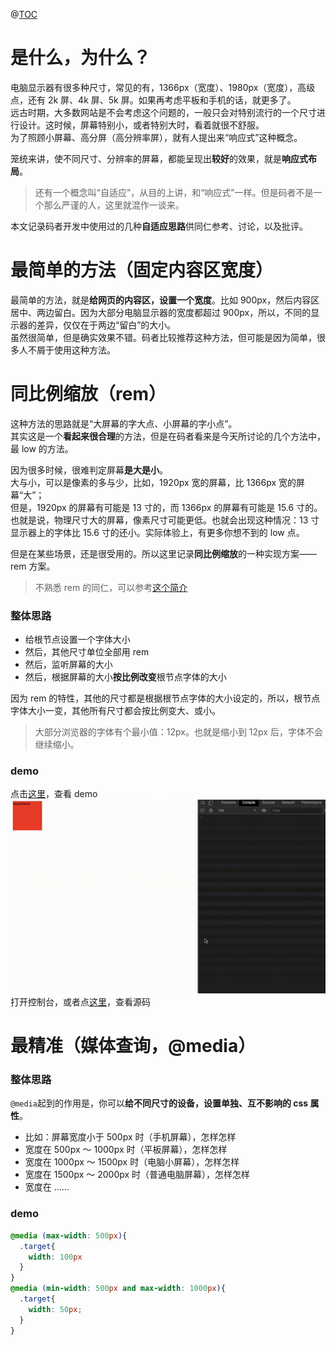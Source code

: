 @[TOC](响应式布局)

# 是什么，为什么？
电脑显示器有很多种尺寸，常见的有，1366px（宽度）、1980px（宽度），高级点，还有 2k 屏、4k 屏、5k 屏。如果再考虑平板和手机的话，就更多了。  
远古时期，大多数网站是不会考虑这个问题的，一般只会对特别流行的一个尺寸进行设计。这时候，屏幕特别小，或者特别大时，看着就很不舒服。  
为了照顾小屏幕、高分屏（高分辨率屏），就有人提出来“响应式”这种概念。

笼统来讲，使不同尺寸、分辨率的屏幕，都能呈现出**较好**的效果，就是**响应式布局**。

 > 还有一个概念叫“自适应”，从目的上讲，和“响应式”一样。但是码者不是一个那么严谨的人，这里就混作一谈来。

本文记录码者开发中使用过的几种**自适应思路**供同仁参考、讨论，以及批评。

# 最简单的方法（固定内容区宽度）
最简单的方法，就是**给网页的内容区，设置一个宽度**。比如 900px，然后内容区居中、两边留白。因为大部分电脑显示器的宽度都超过 900px，所以，不同的显示器的差异，仅仅在于两边“留白”的大小。  
虽然很简单，但是确实效果不错。码者比较推荐这种方法，但可能是因为简单，很多人不屑于使用这种方法。

# 同比例缩放（rem）
这种方法的思路就是“大屏幕的字大点、小屏幕的字小点”。  
其实这是一个**看起来很合理**的方法，但是在码者看来是今天所讨论的几个方法中，最 low 的方法。

因为很多时候，很难判定屏幕**是大是小**。  
大与小，可以是像素的多与少，比如，1920px 宽的屏幕，比 1366px 宽的屏幕“大”；  
但是，1920px 的屏幕有可能是 13 寸的，而 1366px 的屏幕有可能是 15.6 寸的。  
也就是说，物理尺寸大的屏幕，像素尺寸可能更低。也就会出现这种情况：13 寸显示器上的字体比 15.6 寸的还小。实际体验上，有更多你想不到的 low 点。

但是在某些场景，还是很受用的。所以这里记录**同比例缩放**的一种实现方案——rem 方案。

> 不熟悉 rem 的同仁，可以参考[这个简介](https://blog.csdn.net/csdn372301467/article/details/105910813)

### 整体思路
+ 给根节点设置一个字体大小
+ 然后，其他尺寸单位全部用 rem
+ 然后，监听屏幕的大小
+ 然后，根据屏幕的大小**按比例改变**根节点字体的大小

因为 rem 的特性，其他的尺寸都是根据根节点字体的大小设定的，所以，根节点字体大小一变，其他所有尺寸都会按比例变大、或小。

> 大部分浏览器的字体有个最小值：12px。也就是缩小到 12px 后，字体不会继续缩小。

### demo
点击[这里](https://dagaiguanyu.github.io/note-on-responsiveness/demo/rem.html)，查看 demo  
![效果图](https://github.com/daGaiGuanYu/note-on-responsiveness/blob/master/asset/scale.gif)
打开控制台，或者点[这里](https://github.com/daGaiGuanYu/note-on-responsiveness/blob/master/demo/rem.html)，查看源码

# 最精准（媒体查询，@media）
### 整体思路
```@media```起到的作用是，你可以**给不同尺寸的设备，设置单独、互不影响的 css 属性**。  
+ 比如：屏幕宽度小于 500px 时（手机屏幕），怎样怎样
+ 宽度在 500px ～ 1000px 时（平板屏幕），怎样怎样
+ 宽度在 1000px ～ 1500px 时（电脑小屏幕），怎样怎样
+ 宽度在 1500px ～ 2000px 时（普通电脑屏幕），怎样怎样
+ 宽度在 ……

### demo
```css
@media (max-width: 500px){
  .target{
    width: 100px
  }
}
@media (min-width: 500px and max-width: 1000px){
  .target{
    width: 50px;
  }
}
```